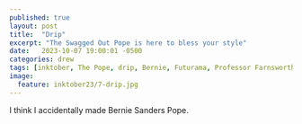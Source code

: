 ```yaml
---
published: true
layout: post
title:  "Drip"
excerpt: "The Swagged Out Pope is here to bless your style"
date:   2023-10-07 19:00:01 -0500
categories: drew
tags: [inktober, The Pope, drip, Bernie, Futurama, Professor Farnsworth, looking cool, swagged out]
image:
  feature: inktober23/7-drip.jpg
---
```


I think I accidentally made Bernie Sanders Pope. 